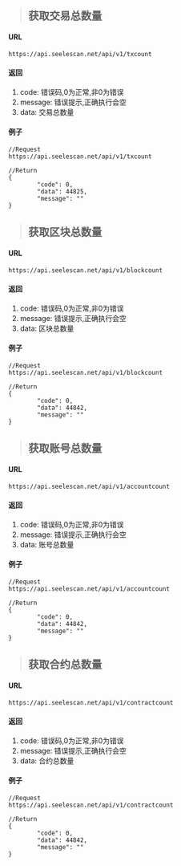>## 获取交易总数量
#### URL
	https://api.seelescan.net/api/v1/txcount

#### 返回
1. code: 错误码,0为正常,非0为错误
2. message: 错误提示,正确执行会空
3. data: 交易总数量

#### 例子
	//Request
	https://api.seelescan.net/api/v1/txcount
	
	//Return
	{
			"code": 0, 
			"data": 44825, 
			"message": ""
	}
	
>## 获取区块总数量
#### URL
	https://api.seelescan.net/api/v1/blockcount
	
#### 返回
1. code: 错误码,0为正常,非0为错误
2. message: 错误提示,正确执行会空
3. data: 区块总数量

#### 例子
	//Request
	https://api.seelescan.net/api/v1/blockcount
	
	//Return
	{
			"code": 0, 
			"data": 44842, 
			"message": ""
	}
	
>## 获取账号总数量
#### URL
	https://api.seelescan.net/api/v1/accountcount
	
#### 返回
1. code: 错误码,0为正常,非0为错误
2. message: 错误提示,正确执行会空
3. data: 账号总数量

#### 例子
	//Request
	https://api.seelescan.net/api/v1/accountcount
	
	//Return
	{
			"code": 0, 
			"data": 44842, 
			"message": ""
	}
	

>## 获取合约总数量
#### URL
	https://api.seelescan.net/api/v1/contractcount
	
#### 返回
1. code: 错误码,0为正常,非0为错误
2. message: 错误提示,正确执行会空
3. data: 合约总数量

#### 例子
	//Request
	https://api.seelescan.net/api/v1/contractcount
	
	//Return
	{
			"code": 0, 
			"data": 44842, 
			"message": ""
	}